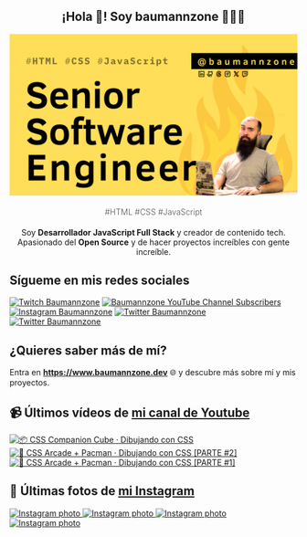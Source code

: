 <p align="center">
   <h2 align="center">¡Hola 👋! Soy baumannzone 👨🏻‍💻</h2>
   <img align="center" src="img/Senior Software Engineer.png" />
   <h4 align="center" style="font-weight: 300; color: #555;">#HTML #CSS #JavaScript</h4>
</p>

<p align="center" style="margin-bottom: 20px">Soy <strong>Desarrollador JavaScript Full Stack</strong> y creador de contenido tech.
<br/>
Apasionado del <strong>Open Source</strong> y de hacer proyectos increíbles con gente increíble.
</p>

## Sígueme en mis redes sociales

[![Twitch Baumannzone](https://img.shields.io/twitch/status/baumannzone?style=social)](https://twitch.tv/baumannzone)
[![Baumannzone YouTube Channel Subscribers](https://img.shields.io/youtube/channel/subscribers/UCTTj5ztXnGeDRPFVsBp7VMA?style=social)](https://youtube.com/rambitojs)
[![Instagram Baumannzone](https://img.shields.io/badge/Baumannzone--_.svg?label=Instagram&style=social&logo=instagram)](https://instagram.com/baumannzone)
[![Twitter Baumannzone](https://img.shields.io/twitter/follow/Baumannzone?label=Twitter&style=social)](https://twitter.com/baumannzone)
[![Twitter Baumannzone](https://img.shields.io/badge/LinkedIn-ffffff?logo=linkedin&logoColor=black)](https://www.linkedin.com/in/baumannzone/)


## ¿Quieres saber más de mí?

Entra en **https://www.baumannzone.dev** 🌐 y descubre más sobre mí y mis proyectos.

## 📹 Últimos vídeos de [mi canal de Youtube](https://youtube.com/rambitojs?sub_confirmation=1)


<a href='https://youtu.be/W6xwoSJahA0' target='_blank'>
  <img width='30%' src='https://img.youtube.com/vi/W6xwoSJahA0/mqdefault.jpg' alt='📦 CSS Companion Cube · Dibujando con CSS' />
</a>
<a href='https://youtu.be/9C3NXVXewH8' target='_blank'>
  <img width='30%' src='https://img.youtube.com/vi/9C3NXVXewH8/mqdefault.jpg' alt='👾 CSS Arcade + Pacman · Dibujando con CSS [PARTE #2]' />
</a>
<a href='https://youtu.be/2ahqLdgkSxA' target='_blank'>
  <img width='30%' src='https://img.youtube.com/vi/2ahqLdgkSxA/mqdefault.jpg' alt='👾 CSS Arcade + Pacman · Dibujando con CSS [PARTE #1]' />
</a>

## 📸 Últimas fotos de [mi Instagram](https://instagram.com/baumannzone)


<a href='https://instagram.com/p/DBM6xZZo04v' target='_blank'>
  <img width='20%' src='https://instagram.fsbz4-1.fna.fbcdn.net/v/t51.29350-15/463474695_1105913000884920_6645772424736888620_n.jpg?stp=dst-jpg_e15_fr_s1080x1080&_nc_ht=instagram.fsbz4-1.fna.fbcdn.net&_nc_cat=100&_nc_ohc=F6Kl0VUCwPwQ7kNvgGU-XIG&_nc_gid=264b993724c444ea9ca1490bdc97c36e&edm=APU89FABAAAA&ccb=7-5&oh=00_AYDhZ0uHC_6IAB1kW4QdIttw3kgO_tGini9QvxOIUR1EIw&oe=6722B01E&_nc_sid=bc0c2c' alt='Instagram photo' />
</a>
<a href='https://instagram.com/p/DA-cUxKga9o' target='_blank'>
  <img width='20%' src='https://instagram.fsbz4-1.fna.fbcdn.net/v/t51.29350-15/462724118_1214173046469999_8425480638527805325_n.jpg?stp=dst-jpg_e35_s1080x1080&_nc_ht=instagram.fsbz4-1.fna.fbcdn.net&_nc_cat=103&_nc_ohc=aBXMysiifDEQ7kNvgEBggfA&_nc_gid=264b993724c444ea9ca1490bdc97c36e&edm=APU89FABAAAA&ccb=7-5&oh=00_AYBU-U7_B7i7CgmWJnySkIxYGQYaKlcKBbH_7GI-vglgvg&oe=672298E6&_nc_sid=bc0c2c' alt='Instagram photo' />
</a>
<a href='https://instagram.com/p/DAQXnuoodQk' target='_blank'>
  <img width='20%' src='https://instagram.fsbz4-1.fna.fbcdn.net/v/t51.29350-15/461062629_426626950000533_9002489415070421136_n.jpg?stp=dst-jpg_e15_fr_s1080x1080&_nc_ht=instagram.fsbz4-1.fna.fbcdn.net&_nc_cat=109&_nc_ohc=pdeSRF7vJCoQ7kNvgFgYebY&_nc_gid=264b993724c444ea9ca1490bdc97c36e&edm=APU89FABAAAA&ccb=7-5&oh=00_AYB1MHToN8g-7lrUJ1MRC-oIhRWZqcZbPd2tM3reM_ag7Q&oe=6722A1C5&_nc_sid=bc0c2c' alt='Instagram photo' />
</a>
<a href='https://instagram.com/p/C_zkCnMNVJ8' target='_blank'>
  <img width='20%' src='https://instagram.fsbz4-1.fna.fbcdn.net/v/t51.29350-15/459285584_1457234704829851_6995853833957953455_n.jpg?stp=dst-jpg_e35_s1080x1080&_nc_ht=instagram.fsbz4-1.fna.fbcdn.net&_nc_cat=107&_nc_ohc=nNeFMculiVwQ7kNvgFt5GYj&_nc_gid=264b993724c444ea9ca1490bdc97c36e&edm=APU89FABAAAA&ccb=7-5&oh=00_AYCOlVr6DXvv3zqrz4Vs9Ptw1eE50rV1srJUiFt5Z8bUTw&oe=6722A661&_nc_sid=bc0c2c' alt='Instagram photo' />
</a>

